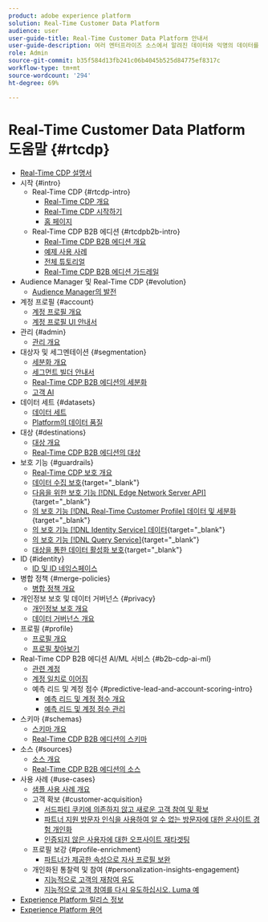 ```yaml
---
product: adobe experience platform
solution: Real-Time Customer Data Platform
audience: user
user-guide-title: Real-Time Customer Data Platform 안내서
user-guide-description: 여러 엔터프라이즈 소스에서 알려진 데이터와 익명의 데이터를 결합하여 고객 프로필을 생성하고, 이들 프로필에서 대상자를 생성하며, 이들 대상자를 서드파티 대상으로 활성화할 수 있습니다.
role: Admin
source-git-commit: b35f584d13fb241c06b4045b525d84775ef8317c
workflow-type: tm+mt
source-wordcount: '294'
ht-degree: 69%

---
```



# Real-Time Customer Data Platform 도움말 {#rtcdp}

* [Real-Time CDP 설명서](home.md)
* 시작 {#intro}
   * Real-Time CDP {#rtcdp-intro}
      * [Real-Time CDP 개요](overview.md)
      * [Real-Time CDP 시작하기](get-started.md)
      * [홈 페이지](home-page-dashboards.md)
   * Real-Time CDP B2B 에디션 {#rtcdpb2b-intro}
      * [Real-Time CDP B2B 에디션 개요](b2b-overview.md)
      * [예제 사용 사례](./b2b-use-case.md)
      * [전체 튜토리얼](./b2b-tutorial.md)
      * [Real-Time CDP B2B 에디션 가드레일](b2b-guardrails.md)
* Audience Manager 및 Real-Time CDP {#evolution}
   * [Audience Manager의 발전](aam-to-rtcdp.md)
* 계정 프로필 {#account}
   * [계정 프로필 개요](accounts/account-profile-overview.md)
   * [계정 프로필 UI 안내서](accounts/account-profile-ui-guide.md)
* 관리 {#admin}
   * [관리 개요](administration/admin-overview.md)
* 대상자 및 세그멘테이션 {#segmentation}
   * [세분화 개요](segmentation/segmentation-overview.md)
   * [세그먼트 빌더 안내서](segmentation/segment-builder-guide.md)
   * [Real-Time CDP B2B 에디션의 세분화](segmentation/b2b.md)
   * [고객 AI](segmentation/customer-ai.md)
* 데이터 세트 {#datasets}
   * [데이터 세트](datasets/dataset.md)
   * [Platform의 데이터 품질](datasets/data-quality.md)
* 대상 {#destinations}
   * [대상 개요](destinations/overview.md)
   * [Real-Time CDP B2B 에디션의 대상](destinations/b2b.md)
* 보호 기능 {#guardrails}
   * [Real-Time CDP 보호 개요](guardrails/overview.md)
   * [데이터 수집 보호](https://experienceleague.adobe.com/docs/experience-platform/ingestion/guardrails.html){target="_blank"}
   * [다음을 위한 보호 기능 [!DNL Edge Network Server API]](https://experienceleague.adobe.com/docs/experience-platform/edge-network-server-api/guardrails.html){target="_blank"}
   * [의 보호 기능 [!DNL Real-Time Customer Profile] 데이터 및 세분화](https://experienceleague.adobe.com/docs/experience-platform/profile/guardrails.html?lang=ko){target="_blank"}
   * [의 보호 기능 [!DNL Identity Service] 데이터](https://experienceleague.adobe.com/docs/experience-platform/identity/guardrails.html){target="_blank"}
   * [의 보호 기능 [!DNL Query Service]](https://experienceleague.adobe.com/docs/experience-platform/query/guardrails.html){target="_blank"}
   * [대상을 통한 데이터 활성화 보호](https://experienceleague.adobe.com/docs/experience-platform/destinations/guardrails.html){target="_blank"}
* ID {#identity}
   * [ID 및 ID 네임스페이스](profile/identities-overview.md)
* 병합 정책 {#merge-policies}
   * [병합 정책 개요](profile/merge-policies.md)
* 개인정보 보호 및 데이터 거버넌스 {#privacy}
   * [개인정보 보호 개요](privacy/privacy-overview.md)
   * [데이터 거버넌스 개요](privacy/data-governance-overview.md)
* 프로필 {#profile}
   * [프로필 개요](profile/profile-overview.md)
   * [프로필 찾아보기](profile/profile-browse.md)
* Real-Time CDP B2B 에디션 AI/ML 서비스 {#b2b-cdp-ai-ml}
   * [관련 계정](b2b-ai-ml-services/related-accounts.md)
   * [계정 일치로 이어짐](b2b-ai-ml-services/lead-to-account-matching.md)
   * 예측 리드 및 계정 점수 {#predictive-lead-and-account-scoring-intro}
      * [예측 리드 및 계정 점수 개요](b2b-ai-ml-services/predictive-lead-and-account-scoring.md)
      * [예측 리드 및 계정 점수 관리](b2b-ai-ml-services/manage-predictive-lead-and-account-scoring.md)
* 스키마 {#schemas}
   * [스키마 개요](schemas/overview.md)
   * [Real-Time CDP B2B 에디션의 스키마](schemas/b2b.md)
* 소스 {#sources}
   * [소스 개요](sources/sources-overview.md)
   * [Real-Time CDP B2B 에디션의 소스](sources/b2b.md)
* 사용 사례 {#use-cases}
   * [샘플 사용 사례 개요](/help/rtcdp/use-case-guides/overview.md)
   * 고객 확보 {#customer-acquisition}
      * [서드파티 쿠키에 의존하지 않고 새로운 고객 참여 및 확보](/help/rtcdp/partner-data/prospecting.md)
      * [파트너 지원 방문자 인식을 사용하여 알 수 없는 방문자에 대한 온사이트 경험 개인화](/help/rtcdp/partner-data/onsite-personalization.md)
      * [인증되지 않은 사용자에 대한 오프사이트 재타겟팅](./partner-data/offsite-retargeting.md)
   * 프로필 보강 {#profile-enrichment}
      * [파트너가 제공한 속성으로 자사 프로필 보완](/help/rtcdp/partner-data/supplement-first-party-profiles.md)
   * 개인화된 통찰력 및 참여 {#personalization-insights-engagement}
      * [지능적으로 고객의 재참여 유도](/help/rtcdp/use-case-guides/intelligent-re-engagement/intelligent-re-engagement.md)
      * [지능적으로 고객 참여를 다시 유도하십시오. Luma 예](/help/rtcdp/use-case-guides/intelligent-re-engagement/use-cases-luma.md)
* [Experience Platform 릴리스 정보](https://experienceleague.adobe.com/en/docs/experience-platform/release-notes/latest)
* [Experience Platform 용어](https://www.adobe.com/go/platform-glossary-kr)